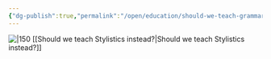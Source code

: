 ```yaml
---
{"dg-publish":true,"permalink":"/open/education/should-we-teach-grammar/"}
---
```


![|150](https://www.garyhollingsbee.com/images/dg1seed.png)
[[Should we teach Stylistics instead?\|Should we teach Stylistics instead?]]
